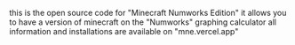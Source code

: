 this is the open source code for "Minecraft Numworks Edition" it allows you to have a version of minecraft on the "Numworks" graphing calculator all information and installations are available on "mne.vercel.app"
